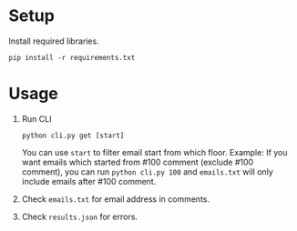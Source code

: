 # Setup
Install required libraries.

`pip install -r requirements.txt`

# Usage
1. Run CLI

    `python cli.py get [start]`
    
    You can use `start` to filter email start from which floor.
    Example:
    If you want emails which started from #100 comment (exclude #100 comment), you can run `python cli.py 100` and `emails.txt` will only include emails after #100 comment. 

2. Check `emails.txt` for email address in comments.

3. Check `results.json` for errors. 